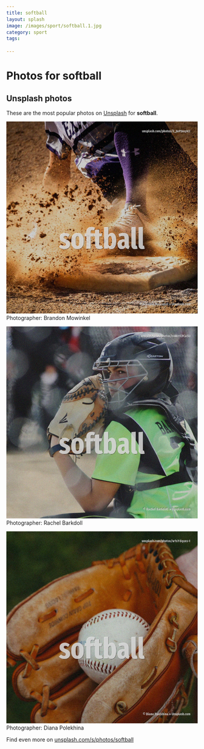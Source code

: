 ```yaml
---
title: softball
layout: splash
image: /images/sport/softball.1.jpg
category: sport
tags:

---
```

# Photos for softball
 
## Unsplash photos
These are the most popular photos on [Unsplash](https://unsplash.com) for **softball**.
 
![softball](/images/sport/softball.1.jpg)
Photographer:  Brandon Mowinkel
 
![softball](/images/sport/softball.2.jpg)
Photographer:  Rachel Barkdoll
 
![softball](/images/sport/softball.3.jpg)
Photographer:  Diana Polekhina
 
Find even more on [unsplash.com/s/photos/softball](https://unsplash.com/s/photos/softball)
 
